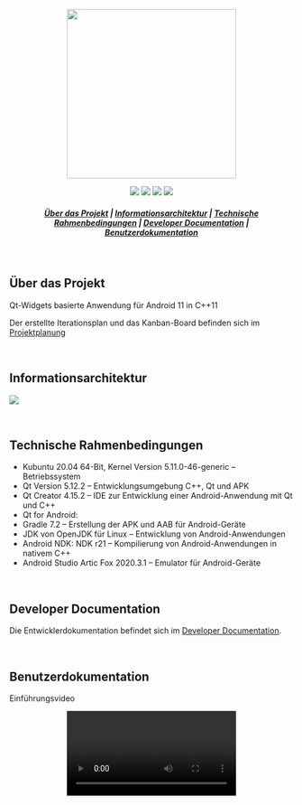 <p align="center">
<img src=https://user-images.githubusercontent.com/73216174/159570527-90ec47d9-d854-4681-b172-6cd6dca882ef.svg height="300">
</p>

<p align="center">
<img src=https://img.shields.io/badge/Qt-%23217346.svg?style=for-the-badge&logo=Qt&logoColor=white>
<img src=https://img.shields.io/badge/c++-%2300599C.svg?style=for-the-badge&logo=c%2B%2B&logoColor=white>
<img src=https://img.shields.io/badge/Android-3DDC84?style=for-the-badge&logo=android&logoColor=white>
<img src=https://img.shields.io/badge/-KUbuntu-%230079C1?style=for-the-badge&logo=kubuntu&logoColor=white>
</p>



<h5 align="center">
  <a href="#ueber-das-projekt">Über das Projekt</a>  |
  <a href="#informationsarchitektur">Informationsarchitektur</a>  |
  <a href="#technische-rahmenbedingungen">Technische Rahmenbedingungen</a>  |
  <a href="#developer-documentation">Developer Documentation</a>  |
  <a href="#benutzerdokumentation">Benutzerdokumentation</a>
</h5>

&nbsp;
## Über das Projekt

Qt-Widgets basierte Anwendung für Android 11 in C++11

Der erstellte Iterationsplan und das Kanban-Board befinden sich im <a href="https://www.notion.so/lavf/500dc47f6e4b41bd9f7bef15dfda4d2f?v=b69bddce8fb74575b77d4303fd16dffb">Projektplanung</a>

&nbsp;
## Informationsarchitektur

<img src="https://user-images.githubusercontent.com/73216174/160161266-d16cfb6a-dc78-426e-bc56-fdc119cb1f4e.png">

&nbsp;
## Technische Rahmenbedingungen

-	Kubuntu 20.04 64-Bit, Kernel Version 5.11.0-46-generic – Betriebssystem
-	Qt Version 5.12.2 – Entwicklungsumgebung C++, Qt und APK
-	Qt Creator 4.15.2 – IDE zur Entwicklung einer Android-Anwendung mit Qt und C++
-	Qt for Android:
  -	Gradle 7.2 – Erstellung der APK und AAB für Android-Geräte
  -	JDK von OpenJDK für Linux – Entwicklung von Android-Anwendungen
  -	Android NDK: NDK r21 – Kompilierung von Android-Anwendungen in nativem C++
  -	Android Studio Artic Fox 2020.3.1 – Emulator für Android-Geräte


&nbsp;
## Developer Documentation

Die Entwicklerdokumentation befindet sich im <a href="https://lavf.github.io/graview/">Developer Documentation</a>.

&nbsp;
## Benutzerdokumentation

Einführungsvideo

<p align="center">
<video src="https://user-images.githubusercontent.com/73216174/160137258-eab8c15f-4ecb-49b3-9106-244f478f0e3f.mp4">
</p>

&nbsp;
